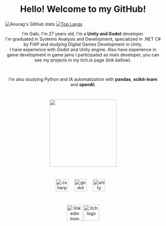 <h1 align="center">Hello! Welcome to my GitHub!</h1>

###


![Anurag's GitHub stats](https://github-readme-stats.vercel.app/api?username=gapashi&show_icons=true&theme=dracula) [![Top Langs](https://github-readme-stats.vercel.app/api/top-langs/?username=gapashi&hide=HLSL,ShaderLab,javascript,typescript&layout=compact&theme=dracula)](https://github.com/anuraghazra/github-readme-stats) 

<p align="center">I'm Gabi, I'm 27 years old, I'm a <b>Unity and Godot</b> developer.<br>I'm graduated in Systems Analysis and Development, specialized in .NET C# by FIAP and studying Digital Games Development in Unity.<br>I have experience with Godot and Unity engine. Also have experience in game development in game jams I participated as main developer, you can see my projects in my itch.io page (link bellow).</p>
<br>
<p align="center">I'm also studying Python and IA automatization with <b>pandas</b>, <b>scikit-learn</b> and <b>openAI</b>.

###

<br clear="both">

<div align="center">
  <img height="217" src="https://64.media.tumblr.com/f5596f9e97b8041b7d454fccaf4d1e28/112d569ec1e793db-3d/s540x810/68c898eb05a681a52ae95cefd3c9096d535e2096.gifv"  />
</div>

###

<br clear="both">

<div align="center">
  <img src="https://cdn.jsdelivr.net/gh/devicons/devicon/icons/csharp/csharp-original.svg" height="40" alt="csharp logo"  />
  <img width="12" />
  <img src="https://cdn.jsdelivr.net/gh/devicons/devicon/icons/godot/godot-original.svg" height="40" alt="godot logo"  />
  <img width="12" />
  <img src="https://cdn.jsdelivr.net/gh/devicons/devicon/icons/unity/unity-original.svg" height="40" alt="unity logo"  />
  <img width="12" />
</div>

###

<br clear="both">

<div align="center">
  <a href="https://www.linkedin.com/in/gabriella-parente-shibata-0a3556148/" target="_blank">
    <img src="https://img.icons8.com/ios_filled/512/linkedin.png" width="50" height="50" alt="linkedin logo"  />
  </a>
  <a href="https://www.instagram.com/gapashi/" target="_blank">
    <img src="https://img.icons8.com/?size=512&id=zfuVDK4SdKFq&format=png" width="50" height="50" alt="itch logo"  />
  </a>
</div>


